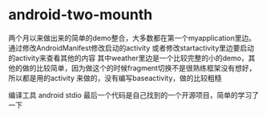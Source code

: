 # android-two-mounth  
两个月以来做出来的简单的demo整合，大多数都在第一个myapplication里边。
通过修改AndroidManifest修改启动的activity 或者修改startactivity里边要启动的activity来查看其他的内容
其中weather里边是一个比较完整的小的demo，其他的做的比较简单，因为做这个的时候fragment切换不是很熟练框架没有想好，所以都是用的activity 来做的，没有编写baseactivity，做的比较粗糙

编译工具 android stdio
最后一个代码是自己找到的一个开源项目，简单的学习了一下


